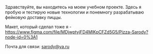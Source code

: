 Здравствуйте, вы находитесь на моем учебном проекте. Здесь я пробую и тестирую новые технологии и понемногу разрабатываю фейковую доставку пиццы.

Макет, который сделал тоже я - https://www.figma.com/file/MDjwptyjFD4MlKpCFZd5G5/Pizza-Sarody?node-id=0%3A1

Почта для связи: sarody@ya.ru